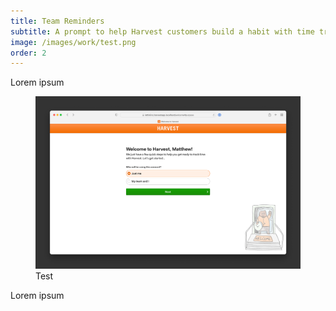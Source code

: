 ```yaml
---
title: Team Reminders
subtitle: A prompt to help Harvest customers build a habit with time tracking.
image: /images/work/test.png
order: 2
---
```


<div class="inner">

Lorem ipsum

</div>

<figure>
  <img src="/images/work/test.png" alt="">
  <figcaption>Test</figcaption>
</figure>

<div class="inner">

Lorem ipsum

</div>
